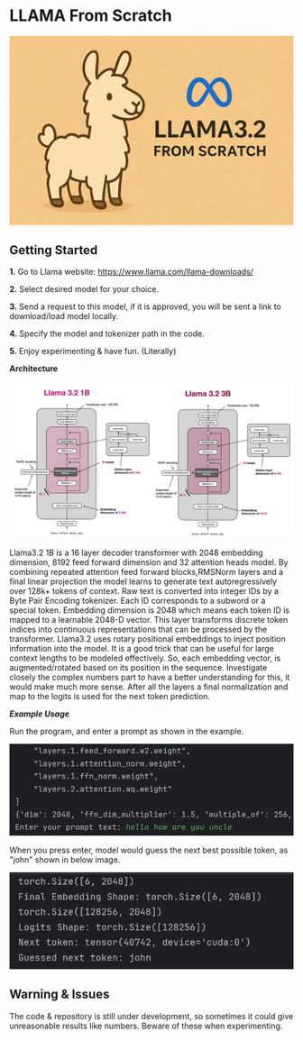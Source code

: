 # LLAMA From Scratch
![llamaFromScratchReadMePicture.png](OutputImages/llamaFromScratchReadMePicture.png)
## Getting Started

**1.** Go to Llama website: https://www.llama.com/llama-downloads/

**2.** Select desired model for your choice.

**3.** Send a request to this model, if it is approved, you will be sent a link to download/load model locally.

**4.** Specify the model and tokenizer path in the code.

**5.** Enjoy experimenting & have fun. (Literally)


**Architecture**

![llama321BPicture.png](OutputImages/llama321BPicture.png)


Llama3.2 1B is a 16 layer decoder transformer with 2048 embedding
dimension, 8192 feed forward dimension and 32 attention heads model. By combining
repeated attention feed forward blocks,RMSNorm layers and a final linear projection the model
learns to generate text autoregressively over 128k+ tokens of context.
Raw text is converted into integer IDs by a Byte Pair Encoding tokenizer. Each
ID corresponds to a subword or a special token. Embedding
dimension is 2048 which means each token ID is mapped to a learnable
2048-D vector. This layer transforms discrete token indices into
continuous representations that can be processed by the transformer.
Llama3.2 uses rotary positional embeddings to inject position information
into the model. It is a good trick that can be useful for large context lengths to be modeled
effectively. So, each embedding vector, is augmented/rotated based on its position in the sequence. Investigate closely
the complex numbers part to have a better understanding for this, it would make much more sense. After all the layers
a final normalization and map to the logits is used for the next token prediction.



***Example Usage***

Run the program, and enter a prompt as shown in the example.

![prompt1.png](OutputImages/prompt1.png)

When you press enter, model would guess the next best possible token,
as "john" shown in below image.

![prompt1Output.png](OutputImages/prompt1Output.png)


## Warning & Issues
The code & repository is still under development, so sometimes it could give unreasonable results like numbers. Beware of these when experimenting.
